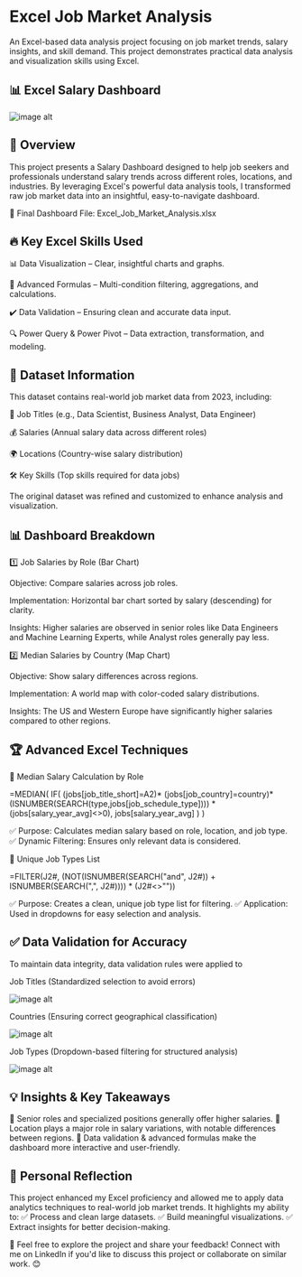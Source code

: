 # Excel Job Market Analysis

An Excel-based data analysis project focusing on job market trends, salary insights, and skill demand. This project demonstrates practical data analysis and visualization skills using Excel.

## 📊 Excel Salary Dashboard

![image alt](https://github.com/SabaKhitarishvili/Excel-job-market-analysis/blob/e0f75b8de6195964602acc86f576d894f19ea4ee/Screenshot%202025-03-30%20at%2018.23.59.png)


## 🌟 Overview

This project presents a Salary Dashboard designed to help job seekers and professionals understand salary trends across different roles, locations, and industries. By leveraging Excel's powerful data analysis tools, I transformed raw job market data into an insightful, easy-to-navigate dashboard.

📂 Final Dashboard File: Excel_Job_Market_Analysis.xlsx


## 🔥 Key Excel Skills Used

📊 Data Visualization – Clear, insightful charts and graphs.

🧮 Advanced Formulas – Multi-condition filtering, aggregations, and calculations.

✔️ Data Validation – Ensuring clean and accurate data input.

🔍 Power Query & Power Pivot – Data extraction, transformation, and modeling.


## 📂 Dataset Information

This dataset contains real-world job market data from 2023, including:

💼 Job Titles (e.g., Data Scientist, Business Analyst, Data Engineer)

💰 Salaries (Annual salary data across different roles)

🌍 Locations (Country-wise salary distribution)

🛠️ Key Skills (Top skills required for data jobs)

The original dataset was refined and customized to enhance analysis and visualization.



## 📊 Dashboard Breakdown


1️⃣ Job Salaries by Role (Bar Chart)

Objective: Compare salaries across job roles.

Implementation: Horizontal bar chart sorted by salary (descending) for clarity.

Insights: Higher salaries are observed in senior roles like Data Engineers and Machine Learning Experts, while Analyst roles generally pay less.

2️⃣ Median Salaries by Country (Map Chart)

Objective: Show salary differences across regions.

Implementation: A world map with color-coded salary distributions.

Insights: The US and Western Europe have significantly higher salaries compared to other regions.


## 🏆 Advanced Excel Techniques

📌 Median Salary Calculation by Role

=MEDIAN(
IF(
    (jobs[job_title_short]=A2)*
    (jobs[job_country]=country)*
    (ISNUMBER(SEARCH(type,jobs[job_schedule_type]))) *
    (jobs[salary_year_avg]<>0),
    jobs[salary_year_avg]
)
)

✅ Purpose: Calculates median salary based on role, location, and job type.
✅ Dynamic Filtering: Ensures only relevant data is considered.

📌 Unique Job Types List

=FILTER(J2#, (NOT(ISNUMBER(SEARCH("and", J2#)) + ISNUMBER(SEARCH(",", J2#)))) * (J2#<>""))

✅ Purpose: Creates a clean, unique job type list for filtering.
✅ Application: Used in dropdowns for easy selection and analysis.


## ✅ Data Validation for Accuracy

To maintain data integrity, data validation rules were applied to

Job Titles (Standardized selection to avoid errors)

![image alt](https://github.com/SabaKhitarishvili/Excel-job-market-analysis/blob/0efe07787edbb0d41db6bfb28050eed07d3fbd68/Screenshot%202025-03-30%20at%2018.43.50.png)

Countries (Ensuring correct geographical classification)

![image alt](https://github.com/SabaKhitarishvili/Excel-job-market-analysis/blob/0efe07787edbb0d41db6bfb28050eed07d3fbd68/Screenshot%202025-03-30%20at%2018.44.25.png)

Job Types (Dropdown-based filtering for structured analysis)

![image alt](https://github.com/SabaKhitarishvili/Excel-job-market-analysis/blob/0efe07787edbb0d41db6bfb28050eed07d3fbd68/Screenshot%202025-03-30%20at%2018.44.36.png)

## 💡 Insights & Key Takeaways

📌 Senior roles and specialized positions generally offer higher salaries.
📌 Location plays a major role in salary variations, with notable differences between regions.
📌 Data validation & advanced formulas make the dashboard more interactive and user-friendly.


## 🚀 Personal Reflection

This project enhanced my Excel proficiency and allowed me to apply data analytics techniques to real-world job market trends. It highlights my ability to:
✅ Process and clean large datasets.
✅ Build meaningful visualizations.
✅ Extract insights for better decision-making.

📢 Feel free to explore the project and share your feedback! Connect with me on LinkedIn if you'd like to discuss this project or collaborate on similar work. 😊
